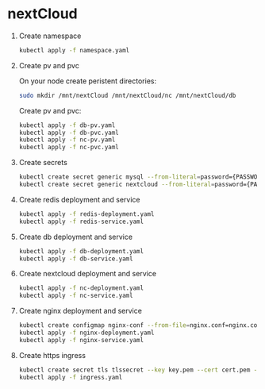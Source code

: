 # nextCloud

1. Create namespace

    ```bash
    kubectl apply -f namespace.yaml
    ```

2. Create pv and pvc

    On your node create peristent directories:

    ```bash
    sudo mkdir /mnt/nextCloud /mnt/nextCloud/nc /mnt/nextCloud/db
    ```

    Create pv and pvc:

    ```bash
    kubectl apply -f db-pv.yaml
    kubectl apply -f db-pvc.yaml
    kubectl apply -f nc-pv.yaml
    kubectl apply -f nc-pvc.yaml
    ```

3. Create secrets

    ```bash
    kubectl create secret generic mysql --from-literal=password={PASSWORD} -n=nextcloud
    kubectl create secret generic nextcloud --from-literal=password={PASSWORD} -n=nextcloud
    ```

4. Create redis deployment and service

    ```bash
    kubectl apply -f redis-deployment.yaml
    kubectl apply -f redis-service.yaml
    ```

5. Create db deployment and service

    ```bash
    kubectl apply -f db-deployment.yaml
    kubectl apply -f db-service.yaml
    ```

6. Create nextcloud deployment and service

    ```bash
    kubectl apply -f nc-deployment.yaml
    kubectl apply -f nc-service.yaml
    ```

7. Create nginx deployment and service

    ```bash
    kubectl create configmap nginx-conf --from-file=nginx.conf=nginx.conf -n=nextcloud
    kubectl apply -f nginx-deployment.yaml
    kubectl apply -f nginx-service.yaml
    ```

8. Create https ingress

    ```bash
    kubectl create secret tls tlssecret --key key.pem --cert cert.pem -n nextCloud
    kubectl apply -f ingress.yaml
    ```
